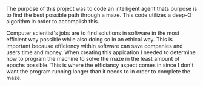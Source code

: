 The purpose of this project was to code an intelligent agent thats purpose is to find the best possible path through a maze. This code utilizes a deep-Q algorithm in order to accomplish this. 


Computer scientist's jobs are to find solutions in software in the most efficient way possible while also doing so in an ethical way. This is important because efficiency within software can save companies and users time and money. When creating this appication I needed to determine how to program the machine to solve the maze in the least amount of epochs possible. This is where the efficiancy aspect comes in since I don't want the program running longer than it needs to in order to complete the maze. 
